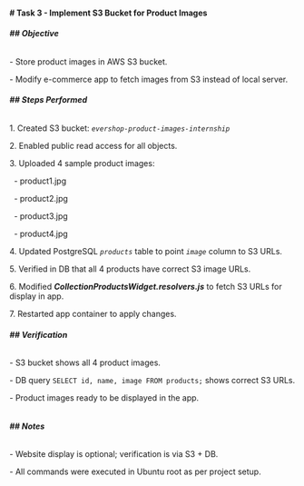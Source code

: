 #### **# Task 3 - Implement S3 Bucket for Product Images**



###### **## Objective**

\- Store product images in AWS S3 bucket.

\- Modify e-commerce app to fetch images from S3 instead of local server.



###### **## Steps Performed**



1\. Created S3 bucket: *`evershop-product-images-internship`*

2\. Enabled public read access for all objects.

3\. Uploaded 4 sample product images:

&nbsp;  - product1.jpg

&nbsp;  - product2.jpg

&nbsp;  - product3.jpg

&nbsp;  - product4.jpg

4\. Updated PostgreSQL *`products`* table to point *`image`* column to S3 URLs.

5\. Verified in DB that all 4 products have correct S3 image URLs.

6\. Modified ***CollectionProductsWidget.resolvers.js*** to fetch S3 URLs for display in app.

7\. Restarted app container to apply changes.



###### **## Verification**

\- S3 bucket shows all 4 product images.

\- DB query `SELECT id, name, image FROM products;` shows correct S3 URLs.

\- Product images ready to be displayed in the app.

###### 

###### **## Notes**

\- Website display is optional; verification is via S3 + DB.

\- All commands were executed in Ubuntu root as per project setup.



